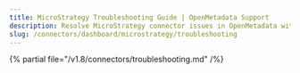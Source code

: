 ```yaml
---
title: MicroStrategy Troubleshooting Guide | OpenMetadata Support
description: Resolve MicroStrategy connector issues in OpenMetadata with expert troubleshooting tips, common error fixes, and step-by-step solutions for seamless integration.
slug: /connectors/dashboard/microstrategy/troubleshooting
---
```


{% partial file="/v1.8/connectors/troubleshooting.md" /%}
